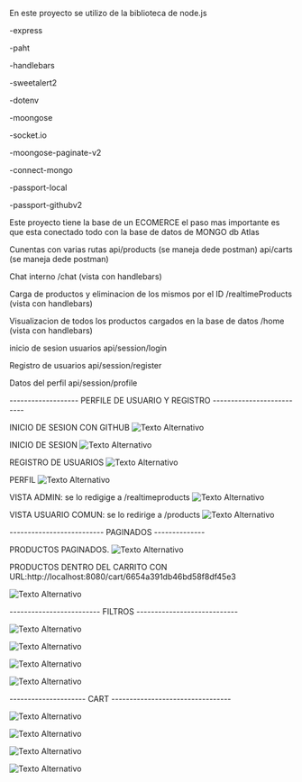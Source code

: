 En este proyecto se utilizo de la biblioteca de node.js

-express

-paht

-handlebars

-sweetalert2

-dotenv

-moongose

-socket.io

-moongose-paginate-v2

-connect-mongo

-passport-local

-passport-githubv2

Este proyecto tiene la base de un ECOMERCE el paso mas importante es que esta conectado todo con la
base de datos de MONGO db Atlas

Cunentas con varias rutas
api/products  (se maneja dede postman)
api/carts (se maneja dede postman)

Chat interno 
/chat (vista con handlebars)

Carga de productos y eliminacion de los mismos por el ID
/realtimeProducts (vista con handlebars)

Visualizacion de todos los productos cargados en la base de datos
/home (vista con handlebars) 

inicio de sesion usuarios
api/session/login

Registro de usuarios
api/session/register

Datos del perfil
api/session/profile


------------------- PERFILE DE USUARIO Y REGISTRO --------------------------

INICIO DE SESION CON GITHUB
![Texto Alternativo](./imagenes/ingresar_github.png)

INICIO DE SESION
![Texto Alternativo](./imagenes/iniciar_session.png)

REGISTRO DE USUARIOS
![Texto Alternativo](./imagenes/registro.png)

PERFIL
![Texto Alternativo](./imagenes/perfil_usuario.png)

VISTA ADMIN: se lo redigige a /realtimeproducts
![Texto Alternativo](./imagenes/vista_para_el_usuario_admin.png)

VISTA USUARIO COMUN: se lo redirige a /products
![Texto Alternativo](./imagenes/vista_para_el_usuario_comun.png)




--------------------------  PAGINADOS --------------



PRODUCTOS PAGINADOS.
![Texto Alternativo](./imagenes/products.png)

PRODUCTOS DENTRO DEL CARRITO CON
URL:http://localhost:8080/cart/6654a391db46bd58f8df45e3

![Texto Alternativo](./imagenes/porductos_carrito.png)



------------------------- FILTROS ----------------------------



![Texto Alternativo](./imagenes/api_products_category.png)

![Texto Alternativo](./imagenes/api_products_limit_page.png)

![Texto Alternativo](./imagenes/api_products_sort_mayor.png)

![Texto Alternativo](./imagenes/api_products_total.png)

--------------------- CART ---------------------------------

![Texto Alternativo](./imagenes/api_cart_borrar_producto.png)

![Texto Alternativo](./imagenes/api_cart_guardar_agregar_cantidad.png)

![Texto Alternativo](./imagenes/api_cart_guardar_agregar_producto.png)

![Texto Alternativo](./imagenes/api_cart_guardar_porductos.png)





